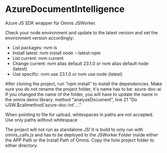 # AzureDocumentIntelligence

Azure JS SDK wrapper für Omnis JSWorker.

Check your node environment and update to the latest version and set the environment version accordingly:

- List packages: nvm ls
- Install latest: nvm install node --latest-npm
- List current: nvm current
- Change current: nvm alias default 23.1.0 or nvm alias default node (latest)
- Use specific: nvm use 23.1.0 or nvm use node (latest)


After cloning the project, run "npm install" to install the dependencies.
Make sure you do not rename the project folder, it's name has to be: azure-doc-ai 
If you changed the name of the folder, you will have to update the name in the omnis demo library: method "analyzeDocument", line 21 "Do iJSW.$callmethod('azure-doc-int'...."

When pointing to file for upload, whitespaces in paths are not accepted. Use only paths without whitespace

The project will not run as standalone JS! 
It is build to only run with omnis_calls.js and has to be deployed to the JSWorker Folder inside either the APP Path or the Install Path of Omnis.
Copy the hole project folder to either directory.


